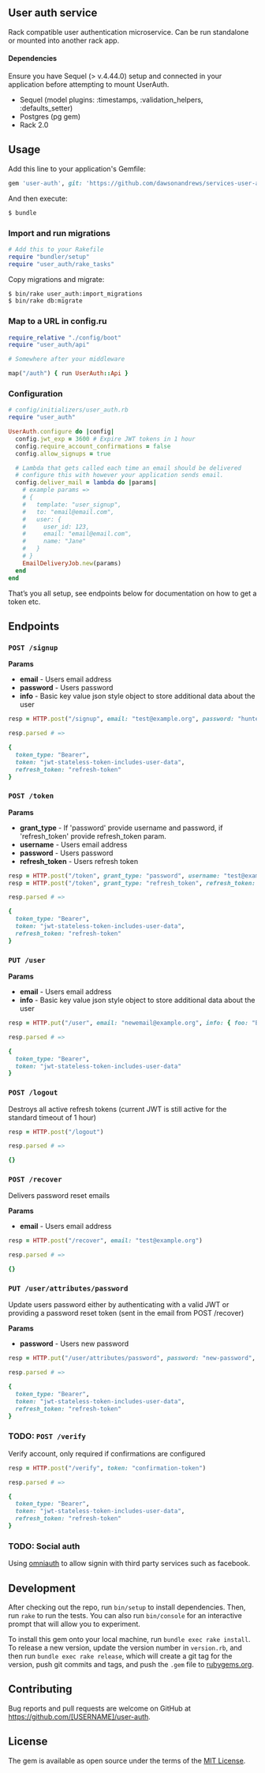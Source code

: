 ## User auth service

Rack compatible user authentication microservice. Can be run standalone or mounted into another rack app.

#### Dependencies

Ensure you have Sequel (> v.4.44.0) setup and connected in your application before attempting to mount UserAuth.

- Sequel (model plugins: :timestamps, :validation_helpers, :defaults_setter)
- Postgres (pg gem)
- Rack 2.0

## Usage

Add this line to your application's Gemfile:

```ruby
gem 'user-auth', git: 'https://github.com/dawsonandrews/services-user-auth'
```

And then execute:

```sh
$ bundle
```

### Import and run migrations

```ruby
# Add this to your Rakefile
require "bundler/setup"
require "user_auth/rake_tasks"
```

Copy migrations and migrate:

```sh
$ bin/rake user_auth:import_migrations
$ bin/rake db:migrate
```

### Map to a URL in config.ru

```ruby
require_relative "./config/boot"
require "user_auth/api"

# Somewhere after your middleware

map("/auth") { run UserAuth::Api }
```

### Configuration

```ruby
# config/initializers/user_auth.rb
require "user_auth"

UserAuth.configure do |config|
  config.jwt_exp = 3600 # Expire JWT tokens in 1 hour
  config.require_account_confirmations = false
  config.allow_signups = true

  # Lambda that gets called each time an email should be delivered
  # configure this with however your application sends email.
  config.deliver_mail = lambda do |params|
    # example params =>
    # {
    #   template: "user_signup",
    #   to: "email@email.com",
    #   user: {
    #     user_id: 123,
    #     email: "email@email.com",
    #     name: "Jane"
    #   }
    # }
    EmailDeliveryJob.new(params)
  end
end
```

That’s you all setup, see endpoints below for documentation on how to get a token etc.


## Endpoints

### `POST /signup`

**Params**

- **email** - Users email address
- **password** - Users password
- **info** - Basic key value json style object to store additional data about the user

```ruby
resp = HTTP.post("/signup", email: "test@example.org", password: "hunter2", info: { name: "Test" })

resp.parsed # =>

{
  token_type: "Bearer",
  token: "jwt-stateless-token-includes-user-data",
  refresh_token: "refresh-token"
}
```

### `POST /token`

**Params**

- **grant_type** - If 'password' provide username and password, if 'refresh_token' provide refresh_token param.
- **username** - Users email address
- **password** - Users password
- **refresh_token** - Users refresh token

```ruby
resp = HTTP.post("/token", grant_type: "password", username: "test@example.org", password: "hunter2") # or...
resp = HTTP.post("/token", grant_type: "refresh_token", refresh_token: "some-refresh-token")

resp.parsed # =>

{
  token_type: "Bearer",
  token: "jwt-stateless-token-includes-user-data",
  refresh_token: "refresh-token"
}
```

### `PUT /user`

**Params**

- **email** - Users email address
- **info** - Basic key value json style object to store additional data about the user

```ruby
resp = HTTP.put("/user", email: "newemail@example.org", info: { foo: "Bar" })

resp.parsed # =>

{
  token_type: "Bearer",
  token: "jwt-stateless-token-includes-user-data"
}
```

### `POST /logout`

Destroys all active refresh tokens (current JWT is still active for the standard timeout of 1 hour)

```ruby
resp = HTTP.post("/logout")

resp.parsed # =>

{}
```

### `POST /recover`

Delivers password reset emails

**Params**

- **email** - Users email address

```ruby
resp = HTTP.post("/recover", email: "test@example.org")

resp.parsed # =>

{}
```

### `PUT /user/attributes/password`

Update users password either by authenticating with a valid JWT or providing a password reset token (sent in the email from POST /recover)

**Params**

- **password** - Users new password

```ruby
resp = HTTP.put("/user/attributes/password", password: "new-password", token: "password-reset-token")

resp.parsed # =>

{
  token_type: "Bearer",
  token: "jwt-stateless-token-includes-user-data",
  refresh_token: "refresh-token"
}
```

### TODO:  `POST /verify`

Verify account, only required if confirmations are configured

```ruby
resp = HTTP.post("/verify", token: "confirmation-token")

resp.parsed # =>

{
  token_type: "Bearer",
  token: "jwt-stateless-token-includes-user-data",
  refresh_token: "refresh-token"
}
```

### TODO: Social auth

Using [omniauth](https://github.com/omniauth/omniauth) to allow signin with third party services such as facebook.


## Development

After checking out the repo, run `bin/setup` to install dependencies. Then, run `rake` to run the tests. You can also run `bin/console` for an interactive prompt that will allow you to experiment.

To install this gem onto your local machine, run `bundle exec rake install`. To release a new version, update the version number in `version.rb`, and then run `bundle exec rake release`, which will create a git tag for the version, push git commits and tags, and push the `.gem` file to [rubygems.org](https://rubygems.org).

## Contributing

Bug reports and pull requests are welcome on GitHub at https://github.com/[USERNAME]/user-auth.

## License

The gem is available as open source under the terms of the [MIT License](http://opensource.org/licenses/MIT).
